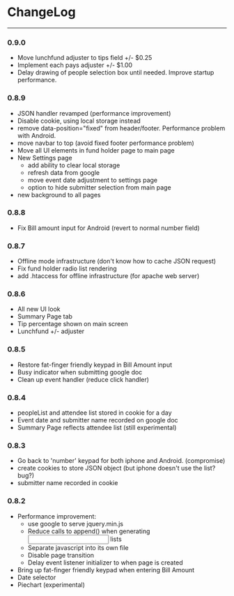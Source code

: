 # ChangeLog

---

### 0.9.0
* Move lunchfund adjuster to tips field +/- $0.25
* Implement each pays adjuster +/- $1.00
* Delay drawing of people selection box until needed. Improve startup performance.

### 0.8.9
* JSON handler revamped (performance improvement)
* Disable cookie, using local storage instead
* remove data-position="fixed" from header/footer. Performance problem with Android.
* move navbar to top (avoid fixed footer performance problem)
* Move all UI elements in fund holder page to main page
* New Settings page
    * add ability to clear local storage
    * refresh data from google
    * move event date adjustment to settings page
    * option to hide submitter selection from main page
* new background to all pages

### 0.8.8
* Fix Bill amount input for Android (revert to normal number field)

### 0.8.7
* Offline mode infrastructure (don't know how to cache JSON request)
* Fix fund holder radio list rendering
* add .htaccess for offline infrastructure (for apache web server)

### 0.8.6
* All new UI look
* Summary Page tab
* Tip percentage shown on main screen
* Lunchfund +/- adjuster

### 0.8.5
* Restore fat-finger friendly keypad in Bill Amount input
* Busy indicator when submitting google doc
* Clean up event handler (reduce click handler)

### 0.8.4
* peopleList and attendee list stored in cookie for a day
* Event date and submitter name recorded on google doc
* Summary Page reflects attendee list (still experimental)

### 0.8.3
* Go back to 'number' keypad for both iphone and Android. (compromise)
* create cookies to store JSON object (but iphone doesn't use the list? bug?)
* submitter name recorded in cookie

### 0.8.2
* Performance improvement:
    * use google to serve jquery.min.js
    * Reduce calls to append() when generating <input> lists
    * Separate javascript into its own file
    * Disable page transition
    * Delay event listener initializer to when page is created
* Bring up fat-finger friendly keypad when entering Bill Amount
* Date selector
* Piechart (experimental)
